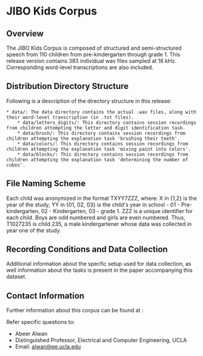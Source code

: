 # JIBO Kids Corpus

## Overview

The JIBO Kids Corpus is composed of structured and semi-structured speech from 110 children from pre-kindergarten through grade 1. This release version contains 383 individual wav files sampled at 16 kHz. Corresponding word-level transcriptions are also included.

## Distribution Directory Structure

Following is a description of the directory structure in this release:

```
* data/: The data directory contains the actual .wav files, along with their word-level transcription (in .txt files).
    * data/letters_digits/: This directory contains session recordings from children attempting the letter and digit identification task.
    * data/brush/: This directory contains session recordings from children attempting the explanation task 'brushing their teeth'.
    * data/colors/: This directory contains session recordings from children attempting the explanation task 'mixing paint into colors'.
    * data/blocks/: This directory contains session recordings from children attempting the explanation task 'determining the number of cubes'.
```

## File Naming Scheme

Each child was anonymized in the format TXYY7ZZZ, where: X in \{1,2\} is the year of the study,  YY in \{01, 02, 03\} is the child's year in school - 01 - Pre-kindergarten, 02 - Kindergarten,  03 - grade 1. ZZZ is a unique identifier for each child.  Boys are odd numbered and girls are even numbered. Thus, T1027235 is child 235, a male kindergartener whose data was collected
in year one of the study.

## Recording Conditions and Data Collection

Additional information about the specfic setup used for data collection, as well information about the tasks is present in the paper accompanying this dataset.

## Contact Information

Further information about this corpus can be found at :

Refer specific questions to:

- Abeer Alwan
- Distinguished Professor, Electrical and Computer Engineering, UCLA
- Email: alwan@ee.ucla.edu
